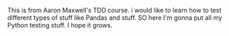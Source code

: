 This is from Aaron Maxwell's TDD course.
i would like to learn how to test different types of stuff like Pandas and stuff.
SO here I'm gonna put all my Python testing stuff.
I hope it grows.

